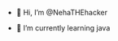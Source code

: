 - 👋 Hi, I’m @NehaTHEhacker

- 🌱 I’m currently learning java
  

<!---
NehaTHEhacker/NehaTHEhacker is a ✨ special ✨ repository because its `README.md` (this file) appears on your GitHub profile.
You can click the Preview link to take a look at your changes.
--->
